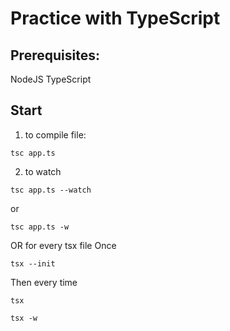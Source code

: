 # Practice with TypeScript

## Prerequisites: 

NodeJS
TypeScript

## Start 

1. to compile file:
```
tsc app.ts
```
2. to watch 
```
tsc app.ts --watch
```
or
```
tsc app.ts -w
```


OR for every tsx file
Once
```
tsx --init
```
Then every time
```
tsx
```
```
tsx -w
```